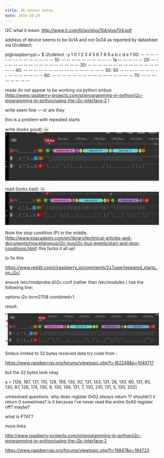```yaml
---
title: IR sensor notes
date: 2016-10-24
---
```


I2C what it mean: http://www.ti.com/lit/an/slva704/slva704.pdf

address of device seems to be 0x1A and not 0x34 as reported by datasheet via i2cdetect:

pi@raspberrypi:~ $ i2cdetect -y 1
     0  1  2  3  4  5  6  7  8  9  a  b  c  d  e  f
00:          -- -- -- -- -- -- -- -- -- -- -- -- -- 
10: -- -- -- -- -- -- -- -- -- -- 1a -- -- -- -- -- 
20: -- -- -- -- -- -- -- -- -- -- -- -- -- -- -- -- 
30: -- -- -- -- -- -- -- -- -- -- -- -- -- -- -- -- 
40: -- -- -- -- -- -- -- -- -- -- -- -- -- -- -- -- 
50: 50 -- -- -- -- -- -- -- -- -- -- -- -- -- -- -- 
60: -- -- -- -- -- -- -- -- -- -- -- -- -- -- -- -- 
70: -- -- -- -- -- -- -- --       

reads do not appear to be working via python smbus (http://www.raspberry-projects.com/pi/programming-in-python/i2c-programming-in-python/using-the-i2c-interface-2
)

write seem fine — or are they

this is a problem with repeated starts

write (looks good):
￼
![good write](/images/2016-10-24/1.png)

read (looks bad):
￼
![bad read](/images/2016-10-24/2.png)


Note the stop condition (P) in the middle. (http://www.esacademy.com/en/library/technical-articles-and-documents/miscellaneous/i2c-bus/i2c-bus-events/start-and-stop-conditions.html) this fucks it all up!

to fix this

https://www.reddit.com/r/raspberry_pi/comments/2z7uaw/repeated_starts_on_i2c/

ensure /etc/modprobe.d/i2c.conf (rather than /etc/modules ) has the following line:

options i2c-bcm2708 combined=1

result:

![good read?](/images/2016-10-24/3.png)

Smbus limited to 32 bytes received data try code from :

https://www.raspberrypi.org/forums/viewtopic.php?t=162248&p=1049717

but the 32 bytes look okay

a = [126,
 167,
 131,
 110,
 129,
 159,
 130,
 92,
 131,
 143,
 131,
 26,
 130,
 80,
 131,
 85,
 130,
 87,
 128,
 174,
 130,
 9,
 130,
 149,
 131,
 7,
 130,
 210,
 131,
 5,
 130,
 202]

unresolved questions: why does register 0x02 always return 1? shouldn’t it return 0 sometimes? is it because i’ve never read the entire 0xA0 register off? maybe?

what is PTAT?

more links

http://www.raspberry-projects.com/pi/programming-in-python/i2c-programming-in-python/using-the-i2c-interface-2

https://www.raspberrypi.org/forums/viewtopic.php?t=19847&p=194723

